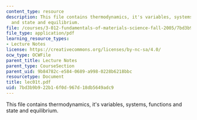 ```yaml
---
content_type: resource
description: This file contains thermodynamics, it's variables, systems, functions
  and state and equilibrium.
file: /courses/3-012-fundamentals-of-materials-science-fall-2005/7bd3b9b922b16f0d967d18db5649adc9_lec01t.pdf
file_type: application/pdf
learning_resource_types:
- Lecture Notes
license: https://creativecommons.org/licenses/by-nc-sa/4.0/
ocw_type: OCWFile
parent_title: Lecture Notes
parent_type: CourseSection
parent_uid: 9b84782c-e584-0689-a998-0228b6218bbc
resourcetype: Document
title: lec01t.pdf
uid: 7bd3b9b9-22b1-6f0d-967d-18db5649adc9
---
```

This file contains thermodynamics, it's variables, systems, functions and state and equilibrium.